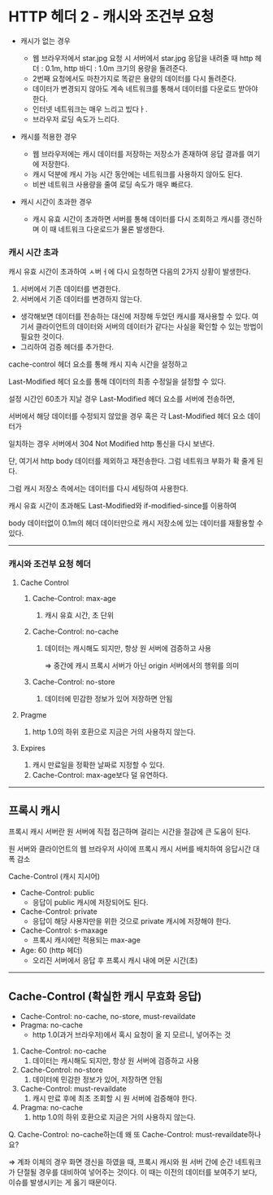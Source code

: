 # HTTP 헤더 2 - 캐시와 조건부 요청

- 캐시가 없는 경우
    - 웹 브라우저에서 star.jpg 요청 시 서버에서 star.jpg 응답을 내려줄 때 
    http 헤더 : 0.1m, http 바디 : 1.0m 크기의 용량을 돌려준다.
    - 2번째 요청에서도 마찬가지로 똑같은 용량의 데이터를 다시 돌려준다.
    - 데이터가 변경되지 않아도 계속 네트워크를 통해서 데이터를 다운로드 받아야 한다.
    - 인터넷 네트워크는 매우 느리고 빘다ㅏ.
    - 브라우저 로딩 속도가 느리다.

- 캐시를 적용한 경우
    - 웹 브라우저에는 캐시 데이터를 저장하는 저장소가 존재하여 응답 결과를 여기에 저장한다.
    - 캐시 덕분에 캐시 가능 시간 동안에는 네트워크를 사용하지 않아도 된다.
    - 비싼 네트워크 사용량을 줄여 로딩 속도가 매우 빠르다.

- 캐시 시간이 초과한 경우
    - 캐시 유효 시간이 초과하면 서버를 통해 데이터를 다시 조회하고 캐시를 갱신하며 이 때 네트워크 다운로드가 물론 발생한다.

### 캐시 시간 초과

캐시 유효 시간이 초과하여 ㅅ버ㅓ에 다시 요청하면 다음의 2가지 상황이 발생한다. 

1. 서버에서 기존 데이터를 변경한다. 
2. 서버에서 기존 데이터를 변경하지 않는다. 

- 생각해보면 데이터를 전송하는 대신에 저장해 두었던 캐시를 재사용할 수 있다. 여기서 클라이언트의 데이터와 서버의 데이터가 같다는 사실을 확인할 수 있는 방법이 필요한 것이다.
- 그리하여 검증 헤더를 추가한다.

cache-control 헤더 요소를 통해 캐시 지속 시간을 설정하고

Last-Modified 헤더 요소를 통해 데이터의 최종 수정일을 설정할 수 있다. 

설정 시간인 60초가 지날 경우 Last-Modified 헤더 요소를 서버에 전송하면, 

서버에서 해당 데이터를 수정되지 않았을 경우 혹은 각 Last-Modified 헤더 요소 데이터가 

일치하는 경우 서버에서 304 Not Modified http 통신을 다시 보낸다. 

단, 여기서 http body 데이터를 제외하고 재전송한다. 그럼 네트워크 부화가 확 줄게 된다. 

그럼 캐시 저장소 측에서는 데이터를 다시 세팅하여 사용한다. 

캐시 유효 시간이 초과해도 Last-Modified와 if-modified-since를 이용하여 

body 데이터없이 0.1m의 헤더 데이터만으로 캐시 저장소에 있는 데이터를 재활용할 수 있다. 

---

### 캐시와 조건부 요청 헤더

1. Cache Control
    1. Cache-Control: max-age
        1. 캐시 유효 시간, 초 단위
    2. Cache-Control: no-cache
        1. 데이터는 캐시해도 되지만, 항상 원 서버에 검증하고 사용
            
            ⇒ 중간에 캐시 프록시 서버가 아닌 origin 서버에서의 행위를 의미
            
    3. Cache-Control: no-store
        1. 데이터에 민감한 정보가 있어 저장하면 안됨
        
2. Pragme
    1. http 1.0의 하위 호환으로 지금은 거의 사용하지 않는다. 
    
3. Expires
    1. 캐시 만료일을 정확한 날짜로 지정할 수 있다. 
    2. Cache-Control: max-age보다 덜 유연하다. 

---

## 프록시 캐시

프록시 캐시 서버란 원 서버에 직접 접근하며 걸리는 시간을 절감에 큰 도움이 된다. 

원 서버와 클라이언트의 웹 브라우저 사이에 프록시 캐시 서버를 배치하여 응답시간 대폭 감소

Cache-Control (캐시 지시어)

- Cache-Control: public
    - 응답이 public 캐시에 저장되어도 된다.
- Cache-Control: private
    - 응답이 해당 사용자만을 위한 것으로 private  캐시에 저장해야 한다.
- Cache-Control: s-maxage
    - 프록시 캐시에만 적용되는 max-age
- Age: 60 (http 헤더)
    - 오리진 서버에서 응답 후 프록시 캐시 내에 머문 시간(초)

---

## Cache-Control (확실한 캐시 무효화 응답)

- Cache-Control: no-cache, no-store, must-revaildate
- Pragma: no-cache
    - http 1.0(과거 브라우저)에서 혹시 요청이 올 지 모르니, 넣어주는 것
    
1. Cache-Control: no-cache
    1. 데이터는 캐시해도 되지만, 항상 원 서버에 검증하고 사용
2. Cache-Control: no-store
    1. 데이터에 민감한 정보가 있어, 저장하면 안됨
3. Cache-Control: must-revaildate
    1. 캐시 만료 후에 최초 조회할 시 원 서버에 검증해야 한다. 
4. Pragma: no-cache
    1. http 1.0의 하위 호환으로 지금은 거의 사용하지 않는다. 

Q. Cache-Control: no-cache하는데 왜 또 Cache-Control: must-revaildate하나요?

⇒ 계좌 이체의 경우 화면 갱신을 하였을 때, 프록시 캐시와 원 서버 간에 순간 네트워크가 단절될 경우를 대비하여 넣어주는 것이다. 이 때는 이전의 데이터를 보여주기 보다, 이슈를 발생시키는 게 옳기 때문이다.
